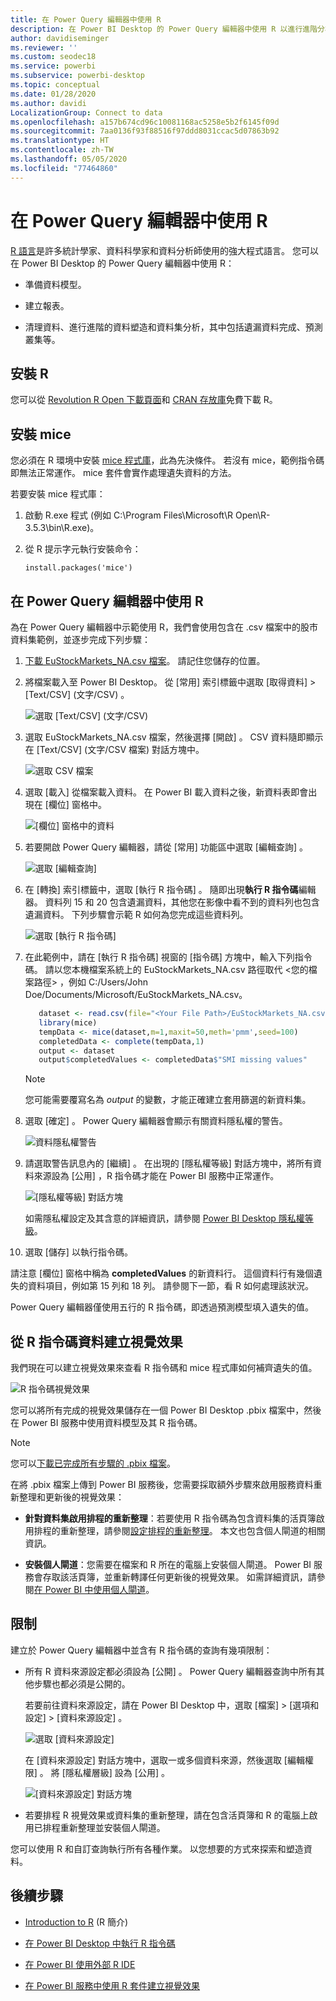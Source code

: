 ```yaml
---
title: 在 Power Query 編輯器中使用 R
description: 在 Power BI Desktop 的 Power Query 編輯器中使用 R 以進行進階分析。
author: davidiseminger
ms.reviewer: ''
ms.custom: seodec18
ms.service: powerbi
ms.subservice: powerbi-desktop
ms.topic: conceptual
ms.date: 01/28/2020
ms.author: davidi
LocalizationGroup: Connect to data
ms.openlocfilehash: a157b674cd96c10081168ac5258e5b2f6145f09d
ms.sourcegitcommit: 7aa0136f93f88516f97ddd8031ccac5d07863b92
ms.translationtype: HT
ms.contentlocale: zh-TW
ms.lasthandoff: 05/05/2020
ms.locfileid: "77464860"
---
```

# <a name="use-r-in-power-query-editor"></a>在 Power Query 編輯器中使用 R

[R 語言](https://mran.microsoft.com/documents/what-is-r)是許多統計學家、資料科學家和資料分析師使用的強大程式語言。 您可以在 Power BI Desktop 的 Power Query 編輯器中使用 R：

* 準備資料模型。

* 建立報表。

* 清理資料、進行進階的資料塑造和資料集分析，其中包括遺漏資料完成、預測叢集等。  

## <a name="install-r"></a>安裝 R

您可以從 [Revolution R Open 下載頁面](https://mran.revolutionanalytics.com/download/)和 [CRAN 存放庫](https://cran.r-project.org/bin/windows/base/)免費下載 R。

## <a name="install-mice"></a>安裝 mice

您必須在 R 環境中安裝 [mice 程式庫](https://www.rdocumentation.org/packages/mice/versions/3.5.0/topics/mice)，此為先決條件。 若沒有 mice，範例指令碼即無法正常運作。 mice 套件會實作處理遺失資料的方法。

若要安裝 mice 程式庫：

1. 啟動 R.exe 程式 (例如 C:\Program Files\Microsoft\R Open\R-3.5.3\bin\R.exe)。  

2. 從 R 提示字元執行安裝命令：

   ``` 
   install.packages('mice') 
   ```

## <a name="use-r-in-power-query-editor"></a>在 Power Query 編輯器中使用 R

為在 Power Query 編輯器中示範使用 R，我們會使用包含在 .csv 檔案中的股市資料集範例，並逐步完成下列步驟：

1. [下載 EuStockMarkets_NA.csv 檔案](https://download.microsoft.com/download/F/8/A/F8AA9DC9-8545-4AAE-9305-27AD1D01DC03/EuStockMarkets_NA.csv)。 請記住您儲存的位置。

1. 將檔案載入至 Power BI Desktop。 從 [常用]  索引標籤中選取 [取得資料]   > [Text/CSV] \(文字/CSV\)  。

   ![選取 [Text/CSV] \(文字/CSV\)](media/desktop-r-in-query-editor/r-in-query-editor_1.png)

1. 選取 EuStockMarkets_NA.csv 檔案，然後選擇 [開啟]  。 CSV 資料隨即顯示在 [Text/CSV] \(文字/CSV 檔案\)  對話方塊中。

   ![選取 CSV 檔案](media/desktop-r-in-query-editor/r-in-query-editor_2.png)

1. 選取 [載入]  從檔案載入資料。 在 Power BI 載入資料之後，新資料表即會出現在 [欄位]  窗格中。

   ![[欄位] 窗格中的資料](media/desktop-r-in-query-editor/r-in-query-editor_3.png)

1. 若要開啟 Power Query 編輯器，請從 [常用]  功能區中選取 [編輯查詢]  。

   ![選取 [編輯查詢]](media/desktop-r-in-query-editor/r-in-query-editor_4.png)

1. 在 [轉換]  索引標籤中，選取 [執行 R 指令碼]  。 隨即出現**執行 R 指令碼**編輯器。 資料列 15 和 20 包含遺漏資料，其他您在影像中看不到的資料列也包含遺漏資料。 下列步驟會示範 R 如何為您完成這些資料列。

   ![選取 [執行 R 指令碼]](media/desktop-r-in-query-editor/r-in-query-editor_5d.png)

1. 在此範例中，請在 [執行 R 指令碼]  視窗的 [指令碼]  方塊中，輸入下列指令碼。 請以您本機檔案系統上的 EuStockMarkets_NA.csv 路徑取代 &lt;您的檔案路徑&gt;  ，例如 C:/Users/John Doe/Documents/Microsoft/EuStockMarkets_NA.csv。

    ```r
       dataset <- read.csv(file="<Your File Path>/EuStockMarkets_NA.csv", header=TRUE, sep=",")
       library(mice)
       tempData <- mice(dataset,m=1,maxit=50,meth='pmm',seed=100)
       completedData <- complete(tempData,1)
       output <- dataset
       output$completedValues <- completedData$"SMI missing values"
    ```

    > [!NOTE]
    > 您可能需要覆寫名為 *output* 的變數，才能正確建立套用篩選的新資料集。

7. 選取 [確定]  。 Power Query 編輯器會顯示有關資料隱私權的警告。

   ![資料隱私權警告](media/desktop-r-in-query-editor/r-in-query-editor_6.png)
8. 請選取警告訊息內的 [繼續]  。 在出現的 [隱私權等級]  對話方塊中，將所有資料來源設為 [公用]  ，R 指令碼才能在 Power BI 服務中正常運作。 

   ![[隱私權等級] 對話方塊](media/desktop-r-in-query-editor/r-in-query-editor_7.png)

   如需隱私權設定及其含意的詳細資訊，請參閱 [Power BI Desktop 隱私權等級](desktop-privacy-levels.md)。

 9. 選取 [儲存]  以執行指令碼。 

   請注意 [欄位]  窗格中稱為 **completedValues** 的新資料行。 這個資料行有幾個遺失的資料項目，例如第 15 列和 18 列。 請參閱下一節，看 R 如何處理該狀況。

   Power Query 編輯器僅使用五行的 R 指令碼，即透過預測模型填入遺失的值。

## <a name="create-visuals-from-r-script-data"></a>從 R 指令碼資料建立視覺效果

我們現在可以建立視覺效果來查看 R 指令碼和 mice 程式庫如何補齊遺失的值。

![R 指令碼視覺效果](media/desktop-r-in-query-editor/r-in-query-editor_8a.png)

您可以將所有完成的視覺效果儲存在一個 Power BI Desktop .pbix 檔案中，然後在 Power BI 服務中使用資料模型及其 R 指令碼。

> [!NOTE]
> 您可以[下載已完成所有步驟的 .pbix 檔案](https://download.microsoft.com/download/F/8/A/F8AA9DC9-8545-4AAE-9305-27AD1D01DC03/Complete%20Values%20with%20R%20in%20PQ.pbix)。

在將 .pbix 檔案上傳到 Power BI 服務後，您需要採取額外步驟來啟用服務資料重新整理和更新後的視覺效果：  

* **針對資料集啟用排程的重新整理**：若要使用 R 指令碼為包含資料集的活頁簿啟用排程的重新整理，請參閱[設定排程的重新整理](refresh-scheduled-refresh.md)。 本文也包含個人閘道的相關資訊。

* **安裝個人閘道**：您需要在檔案和 R 所在的電腦上安裝個人閘道。 Power BI 服務會存取該活頁簿，並重新轉譯任何更新後的視覺效果。 如需詳細資訊，請參閱[在 Power BI 中使用個人閘道](service-gateway-personal-mode.md)。

## <a name="limitations"></a>限制

建立於 Power Query 編輯器中並含有 R 指令碼的查詢有幾項限制：

* 所有 R 資料來源設定都必須設為 [公開]  。 Power Query 編輯器查詢中所有其他步驟也都必須是公開的。 

   若要前往資料來源設定，請在 Power BI Desktop 中，選取 [檔案]   > [選項和設定]   > [資料來源設定]  。

   ![選取 [資料來源設定]](media/desktop-r-in-query-editor/r-in-query-editor_9.png)

   在 [資料來源設定]  對話方塊中，選取一或多個資料來源，然後選取 [編輯權限]  。 將 [隱私權層級]  設為 [公用]  。

   ![[資料來源設定] 對話方塊](media/desktop-r-in-query-editor/r-in-query-editor_10.png)  
  
* 若要排程 R 視覺效果或資料集的重新整理，請在包含活頁簿和 R 的電腦上啟用已排程重新整理並安裝個人閘道。 

您可以使用 R 和自訂查詢執行所有各種作業。 以您想要的方式來探索和塑造資料。

## <a name="next-steps"></a>後續步驟

* [Introduction to R](https://mran.microsoft.com/documents/what-is-r) (R 簡介) 

* [在 Power BI Desktop 中執行 R 指令碼](desktop-r-scripts.md) 

* [在 Power BI 使用外部 R IDE](desktop-r-ide.md) 

* [在 Power BI 服務中使用 R 套件建立視覺效果](service-r-packages-support.md)
